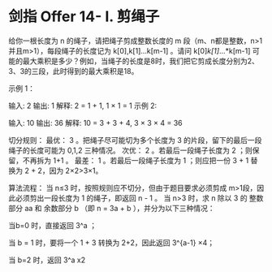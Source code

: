 # 剑指 Offer 14- I. 剪绳子
给你一根长度为 n 的绳子，请把绳子剪成整数长度的 m 段（m、n都是整数，n>1并且m>1），每段绳子的长度记为 k[0],k[1]...k[m-1] 。请问 k[0]*k[1]*...*k[m-1] 可能的最大乘积是多少？例如，当绳子的长度是8时，我们把它剪成长度分别为2、3、3的三段，此时得到的最大乘积是18。

示例 1：

输入: 2
输出: 1
解释: 2 = 1 + 1, 1 × 1 = 1
示例 2:

输入: 10
输出: 36
解释: 10 = 3 + 3 + 4, 3 × 3 × 4 = 36

切分规则：
最优： 3 。把绳子尽可能切为多个长度为 3 的片段，留下的最后一段绳子的长度可能为 0,1,2 三种情况。
次优： 2 。若最后一段绳子长度为 2 ；则保留，不再拆为 1+1 。
最差： 1 。若最后一段绳子长度为 1 ；则应把一份 3 + 1 替换为 2 + 2，因为  2×2>3×1。

算法流程：
当  n≤3 时，按照规则应不切分，但由于题目要求必须剪成 m>1段，因此必须剪出一段长度为 1 的绳子，即返回 n - 1 。
当 n>3 时，求 n 除以 3 的 整数部分 aa 和 余数部分 b （即 n = 3a + b ），并分为以下三种情况：

当b=0 时，直接返回 3^a
 ；

当 b = 1 时，要将一个 1 + 3 转换为 2+2，因此返回 3^{a-1} 
 ×4；

当 b=2 时，返回 3^a x2
